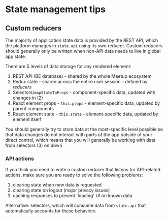 # State management tips

## Custom reducers

The majority of application state data is provided by the REST API, which the
platform manages in `state.api` using its own reducer. Custom reducers should
generally only be written when non-API data needs to live in global app state.

There are 5 levels of data storage for any rendered element:

1. REST API (BE database) - shared by the whole Meetup ecosystem
2. Redux state - shared across the entire user session - defined by _reducers_
3. Selectors/`mapStateToProps` - component-specific data, updated with changes
   in (2)
4. React element props - `this.props` - element-specific data, updated by
   parent components
5. React element state - `this.state` - element-specific data, updated by
   element itself

You should generally try to store data at the most-specific level possible so
that data changes do not interact with parts of the app outside of your direct
control, which means that you will generally be working with data from
selectors (3) on down

### API actions

If you think you need to write a custom reducer that listens for API-related
actions, make sure you are ready to solve the following problems:

1. clearing state when new data is requested
2. clearing state on logout (major privacy issues)
3. caching responses to prevent 'loading' UI on known data

Alternative: selectors, which will consume data from `state.api` that
automatically accounts for these behaviors.

